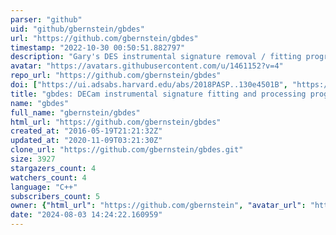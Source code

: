 ```yaml
---
parser: "github"
uid: "github/gbernstein/gbdes"
url: "https://github.com/gbernstein/gbdes"
timestamp: "2022-10-30 00:50:51.882797"
description: "Gary's DES instrumental signature removal / fitting programs"
avatar: "https://avatars.githubusercontent.com/u/1461152?v=4"
repo_url: "https://github.com/gbernstein/gbdes"
doi: ["https://ui.adsabs.harvard.edu/abs/2018PASP..130e4501B", "https://ui.adsabs.harvard.edu/abs/2022ascl.soft10011B/abstract"]
title: "gbdes: DECam instrumental signature fitting and processing programs"
name: "gbdes"
full_name: "gbernstein/gbdes"
html_url: "https://github.com/gbernstein/gbdes"
created_at: "2016-05-19T21:21:32Z"
updated_at: "2020-11-09T03:21:30Z"
clone_url: "https://github.com/gbernstein/gbdes.git"
size: 3927
stargazers_count: 4
watchers_count: 4
language: "C++"
subscribers_count: 5
owner: {"html_url": "https://github.com/gbernstein", "avatar_url": "https://avatars.githubusercontent.com/u/1461152?v=4", "login": "gbernstein", "type": "User"}
date: "2024-08-03 14:24:22.160959"
---
```


